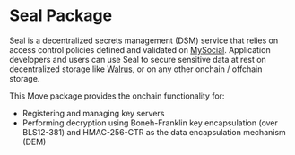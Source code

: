 # Seal Package

Seal is a decentralized secrets management (DSM) service that relies on access control policies defined and validated on [MySocial](https://docs.mys.io/concepts/components). Application developers and users can use Seal to secure sensitive data at rest on decentralized storage like [Walrus](https://docs.wal.app/), or on any other onchain / offchain storage.

This Move package provides the onchain functionality for:
- Registering and managing key servers
- Performing decryption using Boneh-Franklin key encapsulation (over BLS12-381) and HMAC-256-CTR as the data encapsulation mechanism (DEM)